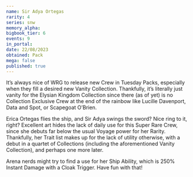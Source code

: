 ```yaml
---
name: Sir Adya Ortegas
rarity: 4
series: snw
memory_alpha:
bigbook_tier: 6
events: 9
in_portal:
date: 22/08/2023
obtained: Pack
mega: false
published: true
---
```


It’s always nice of WRG to release new Crew in Tuesday Packs, especially when they fill a desired new Vanity Collection. Thankfully, it’s literally just vanity for the Elysian Kingdom Collection since there (as of yet) is no Collection Exclusive Crew at the end of the rainbow like Lucille Davenport, Data and Spot, or Scapegoat O’Brien.

Erica Ortegas flies the ship, and Sir Adya swings the sword? Nice ring to it, right? Excellent art hides the lack of daily use for this Super Rare Crew, since she debuts far below the usual Voyage power for her Rarity. Thankfully, her Trait list makes up for the lack of utility otherwise, with a debut in a quartet of Collections (including the aforementioned Vanity Collection), and perhaps one more later. 

Arena nerds might try to find a use for her Ship Ability, which is 250% Instant Damage with a Cloak Trigger. Have fun with that!
